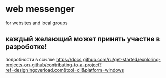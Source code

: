 # web messenger
for websites and local groups

## каждый желающий может принять участие в разроботке!
подробности в ссылке https://docs.github.com/ru/get-started/exploring-projects-on-github/contributing-to-a-project?ref=designingoverload.com&tool=cli&platform=windows